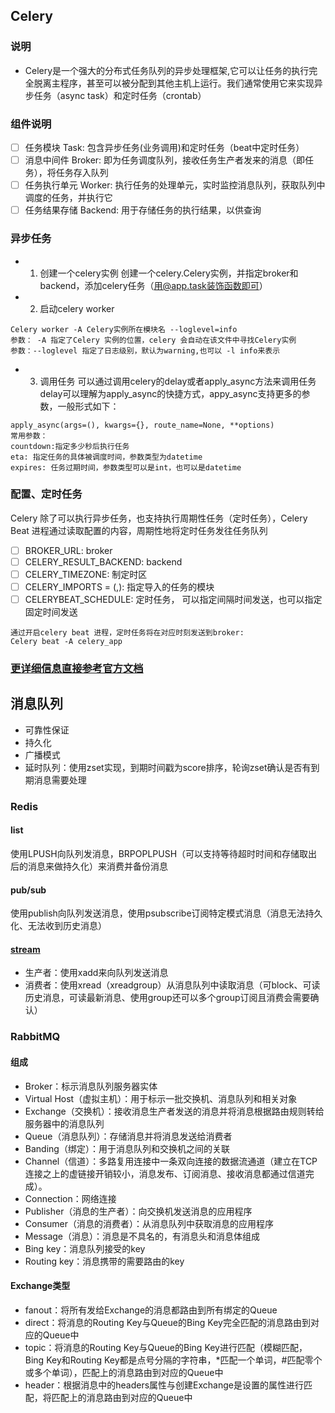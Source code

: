 ## Celery
### 说明 
- Celery是一个强大的分布式任务队列的异步处理框架,它可以让任务的执行完全脱离主程序，甚至可以被分配到其他主机上运行。我们通常使用它来实现异步任务（async task）和定时任务（crontab）

### 组件说明
* [ ] 任务模块 Task: 包含异步任务(业务调用)和定时任务（beat中定时任务）
* [ ] 消息中间件 Broker: 即为任务调度队列，接收任务生产者发来的消息（即任务），将任务存入队列
* [ ] 任务执行单元 Worker: 执行任务的处理单元，实时监控消息队列，获取队列中调度的任务，并执行它
* [ ] 任务结果存储 Backend: 用于存储任务的执行结果，以供查询

### 异步任务
- 1. 创建一个celery实例
创建一个celery.Celery实例，并指定broker和backend，添加celery任务（用@app.task装饰函数即可）

- 2. 启动celery worker
```
Celery worker -A Celery实例所在模块名 --loglevel=info
参数： -A 指定了Celery 实例的位置，celery 会自动在该文件中寻找Celery实例 
参数：--loglevel 指定了日志级别，默认为warning,也可以 -l info来表示
```

- 3. 调用任务
可以通过调用celery的delay或者apply_async方法来调用任务
delay可以理解为apply_async的快捷方式，appy_async支持更多的参数，一般形式如下：

```
apply_async(args=(), kwargs={}, route_name=None, **options)
常用参数：
countdown:指定多少秒后执行任务
eta: 指定任务的具体被调度时间，参数类型为datetime
expires: 任务过期时间，参数类型可以是int，也可以是datetime
```


### 配置、定时任务
Celery 除了可以执行异步任务，也支持执行周期性任务（定时任务），Celery Beat 进程通过读取配置的内容，周期性地将定时任务发往任务队列
* [ ] BROKER_URL: broker
* [ ] CELERY_RESULT_BACKEND: backend
* [ ] CELERY_TIMEZONE: 制定时区
* [ ] CELERY_IMPORTS = (,): 指定导入的任务的模块
* [ ] CELERYBEAT_SCHEDULE: 定时任务， 可以指定间隔时间发送，也可以指定固定时间发送

```
通过开启celery beat 进程，定时任务将在对应时刻发送到broker:
Celery beat -A celery_app
```

### [更详细信息直接参考官方文档](http://docs.jinkan.org/docs/celery/getting-started/introduction.html)

## 消息队列
- 可靠性保证
- 持久化
- 广播模式
- 延时队列：使用zset实现，到期时间戳为score排序，轮询zset确认是否有到期消息需要处理
### Redis
#### list
使用LPUSH向队列发消息，BRPOPLPUSH（可以支持等待超时时间和存储取出后的消息来做持久化）来消费并备份消息
#### pub/sub
使用publish向队列发送消息，使用psubscribe订阅特定模式消息（消息无法持久化、无法收到历史消息）
#### [stream](./Redis.md)
- 生产者：使用xadd来向队列发送消息
- 消费者：使用xread（xreadgroup）从消息队列中读取消息（可block、可读历史消息，可读最新消息、使用group还可以多个group订阅且消费会需要确认）

### RabbitMQ
#### 组成
- Broker：标示消息队列服务器实体
- Virtual Host（虚拟主机）：用于标示一批交换机、消息队列和相关对象
- Exchange（交换机）：接收消息生产者发送的消息并将消息根据路由规则转给服务器中的消息队列
- Queue（消息队列）：存储消息并将消息发送给消费者
- Banding（绑定）：用于消息队列和交换机之间的关联
- Channel（信道）：多路复用连接中一条双向连接的数据流通道（建立在TCP连接之上的虚链接开销较小，消息发布、订阅消息、接收消息都通过信道完成）。
- Connection：网络连接
- Publisher（消息的生产者）：向交换机发送消息的应用程序
- Consumer（消息的消费者）：从消息队列中获取消息的应用程序
- Message（消息）：消息是不具名的，有消息头和消息体组成
- Bing key：消息队列接受的key
- Routing key：消息携带的需要路由的key

#### Exchange类型
- fanout：将所有发给Exchange的消息都路由到所有绑定的Queue
- direct：将消息的Routing Key与Queue的Bing Key完全匹配的消息路由到对应的Queue中
- topic：将消息的Routing Key与Queue的Bing Key进行匹配（模糊匹配，Bing Key和Routing Key都是点号分隔的字符串，*匹配一个单词，#匹配零个或多个单词），匹配上的消息路由到对应的Queue中
- header：根据消息中的headers属性与创建Exchange是设置的属性进行匹配，将匹配上的消息路由到对应的Queue中



